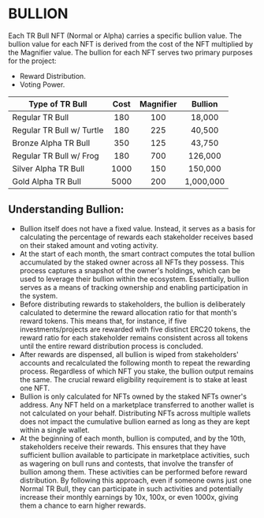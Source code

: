# BULLION



Each TR Bull NFT (Normal or Alpha) carries a specific bullion value. The bullion value for each NFT is derived from the cost of the NFT multiplied by the Magnifier value. The bullion for each NFT serves two primary purposes for the project:

* Reward Distribution.
* Voting Power.

| Type of TR Bull           | Cost | Magnifier |  Bullion  |
| ------------------------- | :--: | :-------: | :-------: |
| Regular TR Bull           |  180 |    100    |   18,000  |
| Regular TR Bull w/ Turtle |  180 |    225    |   40,500  |
| Bronze Alpha TR Bull      |  350 |    125    |   43,750  |
| Regular TR Bull w/ Frog   |  180 |    700    |  126,000  |
| Silver Alpha TR Bull      | 1000 |    150    |  150,000  |
| Gold Alpha TR Bull        | 5000 |    200    | 1,000,000 |



## Understanding Bullion:&#x20;

* Bullion itself does not have a fixed value. Instead, it serves as a basis for calculating the percentage of rewards each stakeholder receives based on their staked amount and voting activity.
* At the start of each month, the smart contract computes the total bullion accumulated by the staked owner across all NFTs they possess. This process captures a snapshot of the owner's holdings, which can be used to leverage their bullion within the ecosystem. Essentially, bullion serves as a means of tracking ownership and enabling participation in the system.
* Before distributing rewards to stakeholders, the bullion is deliberately calculated to determine the reward allocation ratio for that month's reward tokens. This means that, for instance, if five investments/projects are rewarded with five distinct ERC20 tokens, the reward ratio for each stakeholder remains consistent across all tokens until the entire reward distribution process is concluded.
* After rewards are dispensed, all bullion is wiped from stakeholders' accounts and recalculated the following month to repeat the rewarding process. Regardless of which NFT you stake, the bullion output remains the same. The crucial reward eligibility requirement is to stake at least one NFT.
* Bullion is only calculated for NFTs owned by the staked NFTs owner's address. Any NFT held on a marketplace transferred to another wallet is not calculated on your behalf. Distributing NFTs across multiple wallets does not impact the cumulative bullion earned as long as they are kept within a single wallet.
* At the beginning of each month, bullion is computed, and by the 10th, stakeholders receive their rewards. This ensures that they have sufficient bullion available to participate in marketplace activities, such as wagering on bull runs and contests, that involve the transfer of bullion among them. These activities can be performed before reward distribution. By following this approach, even if someone owns just one Normal TR Bull, they can participate in such activities and potentially increase their monthly earnings by 10x, 100x, or even 1000x, giving them a chance to earn higher rewards.
